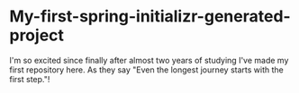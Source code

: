 # My-first-spring-initializr-generated-project

I'm so excited since finally after almost two years of studying I've made my first repository here. As they say "Even the longest journey starts with the first step."! 
